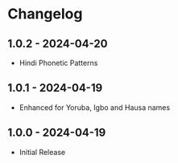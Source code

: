 # Changelog

## 1.0.2 - 2024-04-20
* Hindi Phonetic Patterns

## 1.0.1 - 2024-04-19
* Enhanced for Yoruba, Igbo and Hausa names

## 1.0.0 - 2024-04-19
* Initial Release
